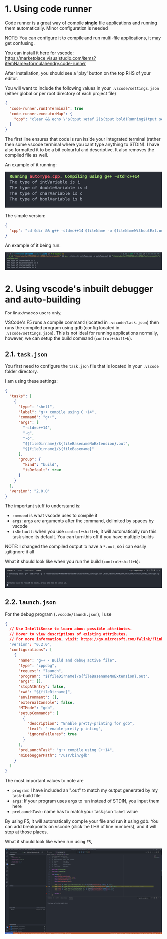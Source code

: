 # 1. Using code runner

Code runner is a great way of compile **single** file applications and running them automatically. Minor configuration is needed

NOTE: You can configure it to compile and run multi-file applications, it may get confusing.

You can install it here for vscode: https://marketplace.visualstudio.com/items?itemName=formulahendry.code-runner

After installation, you should see a 'play' button on the top RHS of your editor.

You will want to include the following values in your `.vscode/settings.json` (either global or per root directory of each project file)

```json
{
  "code-runner.runInTerminal": true,
  "code-runner.executorMap": {
    "cpp": "clear && echo \"$(tput setaf 2)$(tput bold)Running$(tput setaf 1) $fileName$(tput setaf 2). Compiling using g++ -std=c++14$(tput sgr0)\" && cd $dir && g++ -std=c++14 $fileName -o $fileNameWithoutExt.out && $dir$fileNameWithoutExt.out && rm $fileNameWithoutExt.out"
  }
}
```

The first line ensures that code is run inside your integrated terminal (rather then some vscode terminal where you cant type anything to STDIN). I have also formatted it to be a bit colourful and descriptive. It also removes the compiled file as well.

An example of it running:

![example](/images/fancier-version.PNG)

The simple version:

```json
{
  "cpp": "cd $dir && g++ -std=c++14 $fileName -o $fileNameWithoutExt.out && $dir$fileNameWithoutExt.out"
}
```

An example of it being run:

![example](/images/simple-demo.PNG)

# 2. Using vscode's inbuilt debugger and auto-building

For linux/macos users only,

VSCode's F5 runs a compile command (located in `.vscode/task.json`) then runs the compiled program using gdb (config located in `.vscode/settings.json`). This is not ideal for running applications normally, however, we can setup the build command (`control+shift+b`).

## 2.1. `task.json`

You first need to configure the `task.json` file that is located in your `.vscode` folder directory.

I am using these settings:

```json
{
  "tasks": [
    {
      "type": "shell",
      "label": "g++ compile using C++14",
      "command": "g++",
      "args": [
        "-std=c++14",
        "-g",
        "-o",
        "${fileDirname}/${fileBasenameNoExtension}.out",
        "${fileDirname}/${fileBasename}"
      ],
      "group": {
        "kind": "build",
        "isDefault": true
      }
    }
  ],
  "version": "2.0.0"
}
```

The important stuff to understand is:

- `command` is what vscode uses to compile it
- `args`: args are arguments after the command, delimited by spaces by vscode
- `isDefault`: when you use `control+shift+b`, it will automatically run this task since its default. You can turn this off if you have multiple builds

NOTE: I changed the compiled output to have a `*.out`, so i can easily .gitignore it all

What it should look like when you run the build (`control+shift+b`):

![](/images/task-build.PNG)

## 2.2. `launch.json`

For the debug program (`.vscode/launch.json`), I use

```json
{
  // Use IntelliSense to learn about possible attributes.
  // Hover to view descriptions of existing attributes.
  // For more information, visit: https://go.microsoft.com/fwlink/?linkid=830387
  "version": "0.2.0",
  "configurations": [
    {
      "name": "g++ - Build and debug active file",
      "type": "cppdbg",
      "request": "launch",
      "program": "${fileDirname}/${fileBasenameNoExtension}.out",
      "args": [],
      "stopAtEntry": false,
      "cwd": "${fileDirname}",
      "environment": [],
      "externalConsole": false,
      "MIMode": "gdb",
      "setupCommands": [
        {
          "description": "Enable pretty-printing for gdb",
          "text": "-enable-pretty-printing",
          "ignoreFailures": true
        }
      ],
      "preLaunchTask": "g++ compile using C++14",
      "miDebuggerPath": "/usr/bin/gdb"
    }
  ]
}
```

The most important values to note are:

- `program`: I have included an ".out" to match my output generated by my task-build file
- `args`: If your program uses args to run instead of STDIN, you input them here
- `preLaunchTask`: name has to match your task.json `label` value

By using F5, it will automatically compile your file and run it using gdb. You can add breakpoints on vscode (click the LHS of line numbers), and it will stop at those places.

What it should look like when run using `F5`,

![example](/images/debug-example.PNG)

